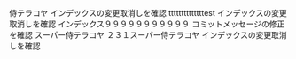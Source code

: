 侍テラコヤ
インデックスの変更取消しを確認
ttttttttttttttest
インデックスの変更取消しを確認
インデックス９９９９９９９９９９９
コミットメッセージの修正を確認
スーパー侍テラコヤ
２３１スーパー侍テラコヤ
インデックスの変更取消しを確認
